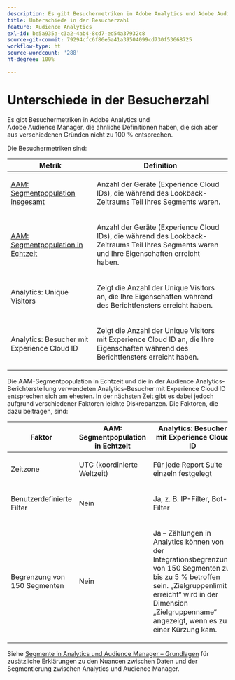 ```yaml
---
description: Es gibt Besuchermetriken in Adobe Analytics und Adobe Audience Manager, die ähnliche Definitionen haben, die sich aber aus verschiedenen Gründen nicht zu 100 % entsprechen.
title: Unterschiede in der Besucherzahl
feature: Audience Analytics
exl-id: be5a935a-c3a2-4ab4-8cd7-ed54a37932c8
source-git-commit: 79294cfc6f86e5a41a39504099cd730f53668725
workflow-type: ht
source-wordcount: '288'
ht-degree: 100%

---
```


# Unterschiede in der Besucherzahl

Es gibt Besuchermetriken in Adobe Analytics und Adobe Audience Manager, die ähnliche Definitionen haben, die sich aber aus verschiedenen Gründen nicht zu 100 % entsprechen.

Die Besuchermetriken sind:

<table id="table_F9FE107A89934C3B854C55D7D76AC6E8"> 
 <thead> 
  <tr> 
   <th colname="col2" class="entry"> Metrik </th> 
   <th colname="col3" class="entry"> Definition </th> 
  </tr>
 </thead>
 <tbody> 
  <tr> 
   <td colname="col2"> <p><a href="https://experienceleague.adobe.com/docs/audience-manager/user-guide/features/segments/segment-builder-data.html?lang=de"  > AAM: Segmentpopulation insgesamt</a> </p> </td> 
   <td colname="col3"> <p>Anzahl der Geräte (Experience Cloud IDs), die während des Lookback-Zeitraums Teil Ihres Segments waren. </p> </td> 
  </tr> 
  <tr> 
   <td colname="col2"> <p><a href="https://experienceleague.adobe.com/docs/audience-manager/user-guide/features/segments/segment-builder-data.html?lang=de"  > AAM: Segmentpopulation in Echtzeit</a> </p> </td> 
   <td colname="col3"> <p>Anzahl der Geräte (Experience Cloud IDs), die während des Lookback-Zeitraums Teil Ihres Segments waren und Ihre Eigenschaften erreicht haben. </p> </td> 
  </tr> 
  <tr> 
   <td colname="col2"> <p>Analytics: Unique Visitors </p> </td> 
   <td colname="col3"> <p>Zeigt die Anzahl der Unique Visitors an, die Ihre Eigenschaften während des Berichtfensters erreicht haben. </p> </td> 
  </tr> 
  <tr> 
   <td colname="col2"> <p>Analytics: Besucher mit Experience Cloud ID </p> </td> 
   <td colname="col3"> <p>Zeigt die Anzahl der Unique Visitors mit Experience Cloud ID an, die Ihre Eigenschaften während des Berichtfensters erreicht haben. </p> </td> 
  </tr> 
 </tbody> 
</table>

Die AAM-Segmentpopulation in Echtzeit und die in der Audience Analytics-Berichterstellung verwendeten Analytics-Besucher mit Experience Cloud ID entsprechen sich am ehesten. In der nächsten Zeit gibt es dabei jedoch aufgrund verschiedener Faktoren leichte Diskrepanzen. Die Faktoren, die dazu beitragen, sind:

<table id="table_A391B37CC077456F8BB83BAA3C640EF6"> 
 <thead> 
  <tr> 
   <th colname="col1" class="entry"> Faktor </th> 
   <th colname="col2" class="entry"> AAM: Segmentpopulation in Echtzeit </th> 
   <th colname="col3" class="entry"> Analytics: Besucher mit Experience Cloud ID </th> 
  </tr>
 </thead>
 <tbody> 
  <tr> 
   <td colname="col1"> <p>Zeitzone </p> </td> 
   <td colname="col2"> <p>UTC (koordinierte Weltzeit) </p> </td> 
   <td colname="col3"> <p>Für jede Report Suite einzeln festgelegt </p> </td> 
  </tr> 
  <tr> 
   <td colname="col1"> <p>Benutzerdefinierte Filter </p> </td> 
   <td colname="col2"> <p>Nein </p> </td> 
   <td colname="col3"> <p>Ja, z. B. IP-Filter, Bot-Filter </p> </td> 
  </tr> 
  <tr> 
   <td colname="col1"> <p>Begrenzung von 150 Segmenten </p> </td> 
   <td colname="col2"> <p>Nein </p> </td> 
   <td colname="col3"> <p>Ja – Zählungen in Analytics können von der Integrationsbegrenzung von 150 Segmenten zu bis zu 5 % betroffen sein. „Zielgruppenlimit erreicht“ wird in der Dimension „Zielgruppenname“ angezeigt, wenn es zu einer Kürzung kam. </p> </td> 
  </tr> 
 </tbody> 
</table>

Siehe [Segmente in Analytics und Audience Manager – Grundlagen](/help/integrate/c-audience-analytics/aam-analytics-segments.md) für zusätzliche Erklärungen zu den Nuancen zwischen Daten und der Segmentierung zwischen Analytics und Audience Manager.
